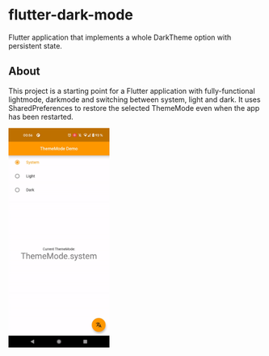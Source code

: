 # flutter-dark-mode

Flutter application that implements a whole DarkTheme option with persistent state.

## About

This project is a starting point for a Flutter application with fully-functional lightmode, darkmode and switching between system, light and dark.
It uses SharedPreferences to restore the selected ThemeMode even when the app has been restarted.

<img src="https://raw.githubusercontent.com/jomichaelis/flutter-dark-mode/main/result.gif" width="200" />
